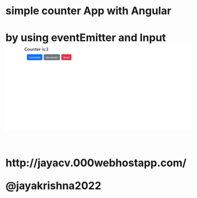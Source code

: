 <h1>simple counter App with Angular<h1>

by using eventEmitter and Input 
<img src="simplecounterapp.png">

<br>
<a src="http://jayacv.000webhostapp.com/">http://jayacv.000webhostapp.com/</a>

@jayakrishna2022 
